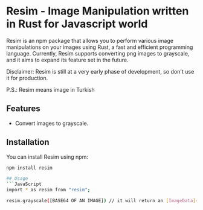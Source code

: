 # Resim - Image Manipulation written in Rust for Javascript world

Resim is an npm package that allows you to perform various image manipulations on your images using Rust, a fast and efficient programming language. Currently, Resim supports converting png images to grayscale, and it aims to expand its feature set in the future.

Disclaimer: Resim is still at a very early phase of development, so don't use it for production.

P.S.: Resim means image in Turkish

## Features

- Convert images to grayscale.

## Installation

You can install Resim using npm:

```bash
npm install resim

## Usage
```JavaScript
import * as resim from "resim";

resim.grayscale([BASE64 OF AN IMAGE]) // it will return an [ImageData](https://developer.mozilla.org/en-US/docs/Web/API/ImageData/ImageData)
